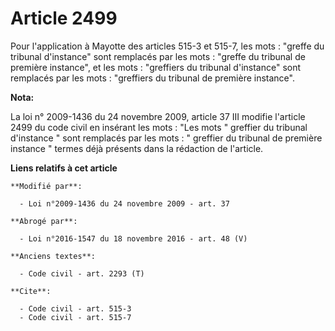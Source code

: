 # Article 2499

Pour l'application à Mayotte des articles 515-3 et 515-7, les mots : "greffe du tribunal d'instance" sont remplacés par les
mots : "greffe du tribunal de première instance", et les mots : "greffiers du tribunal d'instance" sont remplacés par les
mots : "greffiers du tribunal de première instance".

**Nota:**

La loi n° 2009-1436 du 24 novembre 2009, article 37 III modifie l'article 2499 du code civil en insérant les mots : "Les mots
" greffier du tribunal d'instance " sont remplacés par les mots : " greffier du tribunal de première instance " termes déjà
présents dans la rédaction de l'article.

**Liens relatifs à cet article**

	**Modifié par**:

	  - Loi n°2009-1436 du 24 novembre 2009 - art. 37

	**Abrogé par**:

	  - Loi n°2016-1547 du 18 novembre 2016 - art. 48 (V)

	**Anciens textes**:

	  - Code civil - art. 2293 (T)

	**Cite**:

	  - Code civil - art. 515-3
	  - Code civil - art. 515-7
